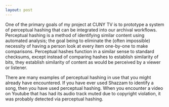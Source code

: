 ```yaml
---
layout: post
---
```

One of the primary goals of my project at CUNY TV is to prototype a system of perceptual hashing that can be integrated into our archival workflows. Perceptual hashing is a method of identifying similar content using automated analysis; the goal being to eliminate the (often impossible) necessity of having a person look at every item one-by-one to make comparisons. Perceptual hashes function in a similar sense to standard checksums, except instead of comparing hashes to establish similarity of bits, they establish similarity of content as would be perceived by a viewer or listener.

There are many examples of perceptual hashing in use that you might already have encountered.  If you have ever used Shazzam to identify a song, then you have used perceptual hashing. When you encounter a video on Youtube that has had its audio track muted due to copyright violation, it was probably detected via perceptual hashing.

